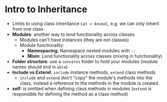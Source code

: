 # Intro to Inheritance

- Limits to using class inheritance `Cat < Animal`, e.g. we can only inherit from one class
- **Modules**: another way to lend functionality across classes
  - Modules can't have instances (they are not classes) 
  - Module functionality:
    - **Namespacing**: Namespace nested modules with `::`
    - **Mixin**: Lend functionality across classes (mixing in functionality)
- **Folder structure**: use a `concerns` folder to hold your modules (module names should end in `able`)
- **Include vs Extend**: `include` instance methods, `extend` class methods
  - `include` and `extend` don't "copy" the module's methods into the class, instead a reference to the methods in the module is created
- **self**: is omitted when defining class methods in modules (`extend` is responsible for defining the method as a class method)
